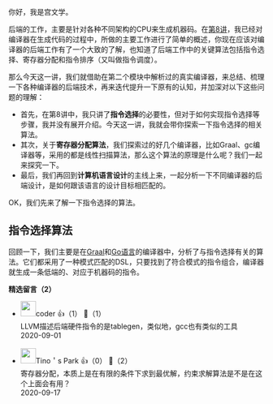 你好，我是宫文学。

后端的工作，主要是针对各种不同架构的CPU来生成机器码。在[第8讲](https://time.geekbang.org/column/article/249261)，我已经对编译器在生成代码的过程中，所做的主要工作进行了简单的概述，你现在应该对编译器的后端工作有了一个大致的了解，也知道了后端工作中的关键算法包括指令选择、寄存器分配和指令排序（又叫做指令调度）。

那么今天这一讲，我们就借助在第二个模块中解析过的真实编译器，来总结、梳理一下各种编译器的后端技术，再来迭代提升一下原有的认知，并加深对以下这些问题的理解：

- 首先，在第8讲中，我只讲了**指令选择**的必要性，但对于如何实现指令选择等步骤，我并没有展开介绍。今天这一讲，我就会带你探索一下指令选择的相关算法。
- 其次，关于**寄存器分配算法**，我们探索过的好几个编译器，比如Graal、gc编译器等，采用的都是线性扫描算法，那么这个算法的原理是什么呢？我们一起来探究一下。
- 最后，我们再回到**计算机语言设计**的主线上来，一起分析一下不同编译器的后端设计，是如何跟该语言的设计目标相匹配的。

OK，我们先来了解一下指令选择的算法。

## 指令选择算法

回顾一下，我们主要是在[Graal](https://time.geekbang.org/column/article/258162)和[Go语言](https://time.geekbang.org/column/article/266379)的编译器中，分析了与指令选择有关的算法。它们都采用了一种模式匹配的DSL，只要找到了符合模式的指令组合，编译器就生成一条低端的、对应于机器码的指令。
<div><strong>精选留言（2）</strong></div><ul>
<li><img src="https://static001.geekbang.org/account/avatar/00/15/5b/79/d55044ac.jpg" width="30px"><span>coder</span> 👍（1） 💬（1）<div>LLVM描述后端硬件指令的是tablegen，类似地，gcc也有类似的工具</div>2020-09-01</li><br/><li><img src="https://static001.geekbang.org/account/avatar/00/13/a7/4d/096e99ec.jpg" width="30px"><span>Tino＇s Park</span> 👍（0） 💬（2）<div>寄存器分配，本质上是在有限的条件下求到最优解，约束求解算法是不是在这个上面会有用？</div>2020-09-17</li><br/>
</ul>